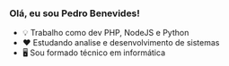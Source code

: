 ### Olá, eu sou Pedro Benevides! 

- 💡 Trabalho como dev PHP, NodeJS e Python
- ❤️ Estudando analise e desenvolvimento de sistemas
- 🖥️ Sou formado técnico em informática

<!--
**kainan0/kainan0** is a ✨ _special_ ✨ repository because its `README.md` (this file) appears on your GitHub profile.

Here are some ideas to get you started:

- 🔭 Trabalho hoje como dev NodeJS
- 🌱 I’m currently learning ...
- 👯 I’m looking to collaborate on ...
- 🤔 I’m looking for help with ...
- 💬 Ask me about ...
- 📫 How to reach me: ...
- 😄 Pronouns: ...
- ⚡ Fun fact: ...
-->

